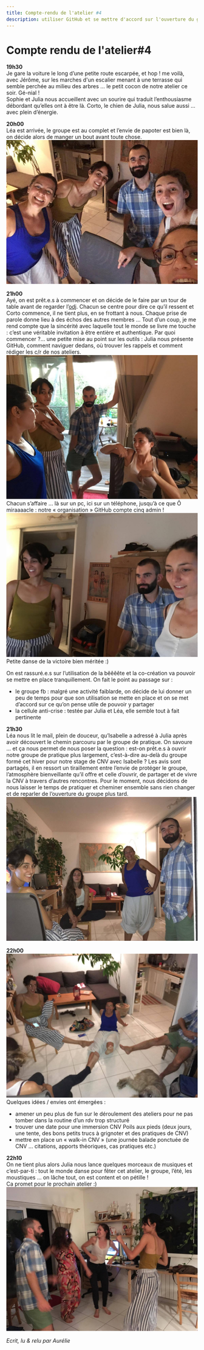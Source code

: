 ```yaml
---
title: Compte-rendu de l'atelier #4
description: utiliser GitHub et se mettre d'accord sur l'ouverture du groupe
---
```

# Compte rendu de l'atelier#4  

**19h30**  
Je gare la voiture le long d’une petite route escarpée, et hop ! me voilà, avec Jérôme, sur les marches d'un escalier menant à une terrasse qui semble perchée au milieu des arbres … le petit cocon de notre atelier ce soir.
Gé-nial !  
Sophie et Julia nous accueillent avec un sourire qui traduit l’enthousiasme débordant qu’elles ont à être là. Corto, le chien de Julia, nous salue aussi … avec plein d’énergie.  

**20h00**  
Léa est arrivée, le groupe est au complet et l’envie de papoter est bien là, on décide alors de manger un bout avant toute chose.  
![yay](https://github.com/cnvpoilsauxpieds/documentation/blob/master/media/happyfaces.jpg)

**21h00**  
Ayé, on est prêt.e.s à commencer et on décide de le faire par un tour de table avant de regarder l’[odj](https://mensuel.framapad.org/p/ordredujouratelier4). Chacun se centre pour dire ce qu’il ressent et Corto commence, il ne tient plus, en se frottant à nous.
Chaque prise de parole donne lieu à des échos des autres membres … Tout d’un coup, je me rend compte que la sincérité avec laquelle tout le monde se livre me touche : c’est une véritable invitation à être entière et authentique. Par quoi commencer ?… une petite mise au point sur les outils : Julia nous présente GitHub, comment naviguer dedans, où trouver les rappels et comment rédiger les c/r de nos ateliers.
![githubnousvoila](https://github.com/cnvpoilsauxpieds/documentation/blob/master/media/github.jpg)
Chacun s’affaire … là sur un pc, ici sur un téléphone, jusqu’à ce que Ô miraaaacle : notre « organisation » GitHub compte cinq admin !  
![cestfait](https://github.com/cnvpoilsauxpieds/documentation/blob/master/media/githubbis.jpg)
Petite danse de la victoire bien méritée :)  

On est rassuré.e.s sur l’utilisation de la bêêêête et la co-création va pouvoir se mettre en place tranquillement.
On fait le point au passage sur :
- le groupe fb : malgré une activité faiblarde, on décide de lui donner un peu de temps pour que son utilisation se mette en place et on se met d’accord sur ce qu’on pense utile de pouvoir y partager
- la cellule anti-crise : testée par Julia et Léa, elle semble tout à fait pertinente  

**21h30**  
Léa nous lit le mail, plein de douceur, qu’Isabelle a adressé à Julia après avoir découvert le chemin parcouru par le groupe de pratique. On savoure … et ça nous permet de nous poser la question : est-on prêt.e.s à ouvrir notre groupe de pratique plus largement, c’est-à-dire au-delà du groupe formé cet hiver pour notre stage de CNV avec Isabelle ? Les avis sont partagés, il en ressort un tiraillement entre l’envie de protéger le groupe, l’atmosphère bienveillante qu’il offre et celle d’ouvrir, de partager et de vivre la CNV à travers d’autres rencontres. Pour le moment, nous décidons de nous laisser le temps de pratiquer et cheminer ensemble sans rien changer et de reparler de l’ouverture du groupe plus tard.  
![workinprogress](https://github.com/cnvpoilsauxpieds/documentation/blob/master/media/cnvpoilauxpiedsenconstruction.jpg)

**22h00**  
![pleindidees](https://github.com/cnvpoilsauxpieds/documentation/blob/master/media/despiedsdelacnv.jpg)
Quelques idées / envies ont émergées :
- amener un peu plus de fun sur le déroulement des ateliers pour ne pas tomber dans la routine d’un rdv trop structuré
- trouver une date pour une immersion CNV Poils aux pieds (deux jours, une tente, des bons petits trucs à grignoter et des pratiques de CNV)
- mettre en place un « walk-in CNV » (une journée balade ponctuée de CNV … citations, apports théoriques, cas pratiques etc.)  

**22h10**  
On ne tient plus alors Julia nous lance quelques morceaux de musiques et c’est-par-ti : tout le monde danse pour fêter cet atelier, le groupe, l’été, les moustiques … on lâche tout, on est content et on pétille !  
Ca promet pour le prochain atelier :)  
![bougebouge](https://github.com/cnvpoilsauxpieds/documentation/blob/master/media/onlachetout.jpg)

  *Ecrit, lu & relu par Aurélie*
